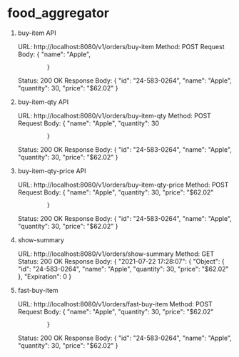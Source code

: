 # food_aggregator


1. buy-item API

    URL: http://localhost:8080/v1/orders/buy-item
    Method: POST
    Request Body:
                {
                     "name": "Apple",

                }
    Status: 200 OK
    Response Body:
                {
                    "id": "24-583-0264",
                    "name": "Apple",
                    "quantity": 30,
                    "price": "$62.02"
                }


2. buy-item-qty API

    URL: http://localhost:8080/v1/orders/buy-item-qty
    Method: POST
    Request Body:
                {
                    "name": "Apple",
                    "quantity": 30

                }
    Status: 200 OK
    Response Body:
                {
                    "id": "24-583-0264",
                    "name": "Apple",
                    "quantity": 30,
                    "price": "$62.02"
                }


3. buy-item-qty-price API

    URL: http://localhost:8080/v1/orders/buy-item-qty-price
    Method: POST
    Request Body:
                {
                    "name": "Apple",
                    "quantity": 30,
                    "price": "$62.02"

                }
    Status: 200 OK
    Response Body:
                {
                    "id": "24-583-0264",
                    "name": "Apple",
                    "quantity": 30,
                    "price": "$62.02"
                }


4. show-summary

    URL: http://localhost:8080/v1/orders/show-summary
    Method: GET
    Status: 200 OK
    Response Body:
                    {
                        "2021-07-22 17:28:07": {
                        "Object": {
                        "id": "24-583-0264",
                        "name": "Apple",
                        "quantity": 30,
                        "price": "$62.02"
                         },
                        "Expiration": 0
                    }


5. fast-buy-item

    URL: http://localhost:8080/v1/orders/fast-buy-item
    Method: POST
    Request Body:
                {
                    "name": "Apple",
                    "quantity": 30,
                    "price": "$62.02"

                }
    Status: 200 OK
    Response Body:
                {
                    "id": "24-583-0264",
                    "name": "Apple",
                    "quantity": 30,
                    "price": "$62.02"
                }